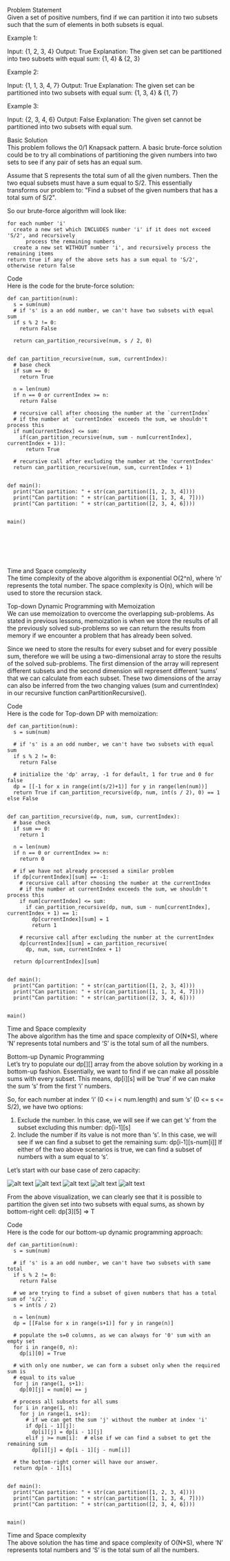 Problem Statement \
Given a set of positive numbers, find if we can partition it into two subsets such that the sum of elements in both subsets is equal.

Example 1:

Input: {1, 2, 3, 4}
Output: True
Explanation: The given set can be partitioned into two subsets with equal sum: {1, 4} & {2, 3}

Example 2:

Input: {1, 1, 3, 4, 7}
Output: True
Explanation: The given set can be partitioned into two subsets with equal sum: {1, 3, 4} & {1, 7}

Example 3:

Input: {2, 3, 4, 6}
Output: False
Explanation: The given set cannot be partitioned into two subsets with equal sum.

Basic Solution \
This problem follows the 0/1 Knapsack pattern. A basic brute-force solution could be to try all combinations of partitioning the given numbers into two sets to see if any pair of sets has an equal sum.

Assume that S represents the total sum of all the given numbers. Then the two equal subsets must have a sum equal to S/2. This essentially transforms our problem to: "Find a subset of the given numbers that has a total sum of S/2".

So our brute-force algorithm will look like:

```
for each number 'i' 
  create a new set which INCLUDES number 'i' if it does not exceed 'S/2', and recursively 
      process the remaining numbers
  create a new set WITHOUT number 'i', and recursively process the remaining items 
return true if any of the above sets has a sum equal to 'S/2', otherwise return false
```

Code \
Here is the code for the brute-force solution:
```
def can_partition(num):
  s = sum(num)
  # if 's' is a an odd number, we can't have two subsets with equal sum
  if s % 2 != 0:
    return False

  return can_partition_recursive(num, s / 2, 0)


def can_partition_recursive(num, sum, currentIndex):
  # base check
  if sum == 0:
    return True

  n = len(num)
  if n == 0 or currentIndex >= n:
    return False

  # recursive call after choosing the number at the `currentIndex`
  # if the number at `currentIndex` exceeds the sum, we shouldn't process this
  if num[currentIndex] <= sum:
    if(can_partition_recursive(num, sum - num[currentIndex], currentIndex + 1)):
      return True

  # recursive call after excluding the number at the 'currentIndex'
  return can_partition_recursive(num, sum, currentIndex + 1)


def main():
  print("Can partition: " + str(can_partition([1, 2, 3, 4])))
  print("Can partition: " + str(can_partition([1, 1, 3, 4, 7])))
  print("Can partition: " + str(can_partition([2, 3, 4, 6])))


main()







```

Time and Space complexity \
The time complexity of the above algorithm is exponential O(2^n), where ‘n’ represents the total number. The space complexity is O(n), which will be used to store the recursion stack.

Top-down Dynamic Programming with Memoization \
We can use memoization to overcome the overlapping sub-problems. As stated in previous lessons, memoization is when we store the results of all the previously solved sub-problems so we can return the results from memory if we encounter a problem that has already been solved.

Since we need to store the results for every subset and for every possible sum, therefore we will be using a two-dimensional array to store the results of the solved sub-problems. The first dimension of the array will represent different subsets and the second dimension will represent different ‘sums’ that we can calculate from each subset. These two dimensions of the array can also be inferred from the two changing values (sum and currentIndex) in our recursive function canPartitionRecursive().

Code \
Here is the code for Top-down DP with memoization:
```
def can_partition(num):
  s = sum(num)

  # if 's' is a an odd number, we can't have two subsets with equal sum
  if s % 2 != 0:
    return False

  # initialize the 'dp' array, -1 for default, 1 for true and 0 for false
  dp = [[-1 for x in range(int(s/2)+1)] for y in range(len(num))]
  return True if can_partition_recursive(dp, num, int(s / 2), 0) == 1 else False


def can_partition_recursive(dp, num, sum, currentIndex):
  # base check
  if sum == 0:
    return 1

  n = len(num)
  if n == 0 or currentIndex >= n:
    return 0

  # if we have not already processed a similar problem
  if dp[currentIndex][sum] == -1:
    # recursive call after choosing the number at the currentIndex
    # if the number at currentIndex exceeds the sum, we shouldn't process this
    if num[currentIndex] <= sum:
      if can_partition_recursive(dp, num, sum - num[currentIndex], currentIndex + 1) == 1:
        dp[currentIndex][sum] = 1
        return 1

    # recursive call after excluding the number at the currentIndex
    dp[currentIndex][sum] = can_partition_recursive(
      dp, num, sum, currentIndex + 1)

  return dp[currentIndex][sum]


def main():
  print("Can partition: " + str(can_partition([1, 2, 3, 4])))
  print("Can partition: " + str(can_partition([1, 1, 3, 4, 7])))
  print("Can partition: " + str(can_partition([2, 3, 4, 6])))


main()
```

Time and Space complexity \
The above algorithm has the time and space complexity of O(N*S), where ‘N’ represents total numbers and ‘S’ is the total sum of all the numbers.

Bottom-up Dynamic Programming \
Let’s try to populate our dp[][] array from the above solution by working in a bottom-up fashion. Essentially, we want to find if we can make all possible sums with every subset. This means, dp[i][s] will be ‘true’ if we can make the sum ‘s’ from the first ‘i’ numbers.

So, for each number at index ‘i’ (0 <= i < num.length) and sum ‘s’ (0 <= s <= S/2), we have two options:

1. Exclude the number. In this case, we will see if we can get ‘s’ from the subset excluding this number: dp[i-1][s]
2. Include the number if its value is not more than ‘s’. In this case, we will see if we can find a subset to get the remaining sum: dp[i-1][s-num[i]]
If either of the two above scenarios is true, we can find a subset of numbers with a sum equal to ‘s’.

Let’s start with our base case of zero capacity:

![alt text](pics1/1516.PNG?raw=true)
![alt text](pics1/1517.PNG?raw=true)
![alt text](pics1/1518.PNG?raw=true)
![alt text](pics1/1519.PNG?raw=true)
![alt text](pics1/1520.PNG?raw=true)

From the above visualization, we can clearly see that it is possible to partition the given set into two subsets with equal sums, as shown by bottom-right cell: dp[3][5] => T

Code \
Here is the code for our bottom-up dynamic programming approach:
```
def can_partition(num):
  s = sum(num)

  # if 's' is a an odd number, we can't have two subsets with same total
  if s % 2 != 0:
    return False

  # we are trying to find a subset of given numbers that has a total sum of 's/2'.
  s = int(s / 2)

  n = len(num)
  dp = [[False for x in range(s+1)] for y in range(n)]

  # populate the s=0 columns, as we can always for '0' sum with an empty set
  for i in range(0, n):
    dp[i][0] = True

  # with only one number, we can form a subset only when the required sum is
  # equal to its value
  for j in range(1, s+1):
    dp[0][j] = num[0] == j

  # process all subsets for all sums
  for i in range(1, n):
    for j in range(1, s+1):
      # if we can get the sum 'j' without the number at index 'i'
      if dp[i - 1][j]:
        dp[i][j] = dp[i - 1][j]
      elif j >= num[i]:  # else if we can find a subset to get the remaining sum
        dp[i][j] = dp[i - 1][j - num[i]]

  # the bottom-right corner will have our answer.
  return dp[n - 1][s]


def main():
  print("Can partition: " + str(can_partition([1, 2, 3, 4])))
  print("Can partition: " + str(can_partition([1, 1, 3, 4, 7])))
  print("Can partition: " + str(can_partition([2, 3, 4, 6])))


main()

```

Time and Space complexity \
The above solution the has time and space complexity of O(N*S), where ‘N’ represents total numbers and ‘S’ is the total sum of all the numbers.